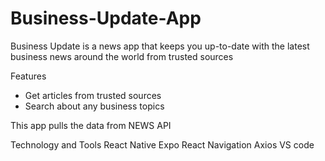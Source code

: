 # Business-Update-App

Business Update is a news app that keeps you up-to-date with the latest business news around the world from trusted sources

Features
- Get articles from trusted sources
- Search about any business topics 

This app pulls the data from NEWS API

Technology and Tools
React Native
Expo
React Navigation
Axios
VS code 
